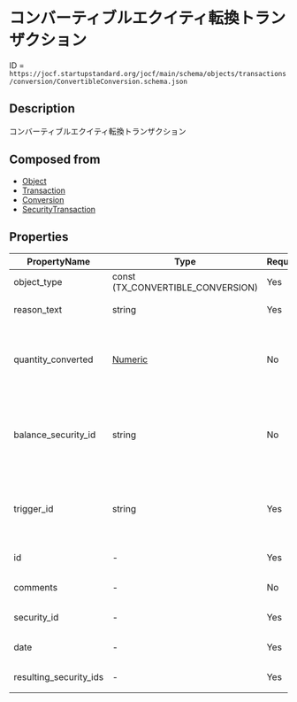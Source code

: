 # コンバーティブルエクイティ転換トランザクション

ID = `https://jocf.startupstandard.org/jocf/main/schema/objects/transactions/conversion/ConvertibleConversion.schema.json`

## Description
コンバーティブルエクイティ転換トランザクション

## Composed from
- [Object](../../../primitives/objects/Object.md)
- [Transaction](../../../primitives/objects/transactions/Transaction.md)
- [Conversion](../../../primitives/objects/transactions/conversion/Conversion.md)
- [SecurityTransaction](../../../primitives/objects/transactions/SecurityTransaction.md)

## Properties

| PropertyName | Type | Required | Description |
|-------------|------|----------|-------------|
| object_type | const (TX_CONVERTIBLE_CONVERSION) | Yes |  |
| reason_text | string | Yes | 転換権の行使の理由 |
| quantity_converted | [Numeric](../../../types/Numeric.md) | No | 転換権が行使されたコンバーティブルエクイティの個数 |
| balance_security_id | string | No | 部分的な転換の場合に、転換せずに残る転換権の証券ID |
| trigger_id | string | Yes | 転換権の行使のトリガーとなったトリガーのID |
| id | - | Yes | 基底クラスから継承 |
| comments | - | No | 基底クラスから継承 |
| security_id | - | Yes | 基底クラスから継承 |
| date | - | Yes | 基底クラスから継承 |
| resulting_security_ids | - | Yes | 基底クラスから継承 |